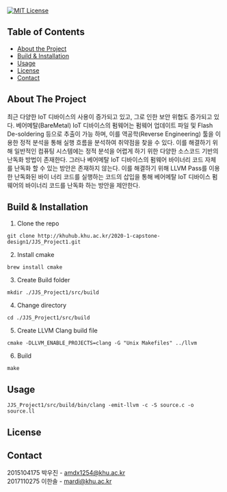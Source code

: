[![MIT License][license-shield]][license-url]


<!-- TABLE OF CONTENTS -->
## Table of Contents

* [About the Project](#about-the-project)
* [Build & Installation](#build-&-Installation)
* [Usage](#usage)
* [License](#license)
* [Contact](#contact)



<!-- ABOUT THE PROJECT -->
## About The Project
최근 다양한 IoT 디바이스의 사용이 증가되고 있고, 그로 인한 보안 위협도 증가되고 있다. 베어메탈(BareMetal) IoT 디바이스의 펌웨어는 펌웨어 업데이트 파일 및 Flash De-soldering 등으로 추출이 가능 하며, 이를 역공학(Reverse Engineering) 툴을 이용한 정적 분석을 통해 실행 흐름을 분석하여 취약점을 찾을 수 있다. 이를 해결하기 위해 일반적인 컴퓨팅 시스템에는 정적 분석을 어렵게 하기 위한 다양한 소스코드 기반의 난독화 방법이 존재한다. 그러나 베어메탈 IoT 디바이스의 펌웨어 바이너리 코드 자체 를 난독화 할 수 있는 방안은 존재하지 않는다. 이를 해결하기 위해 LLVM Pass를 이용한 난독화된 바이 너리 코드를 실행하는 코드의 삽입을 통해 베어메탈 IoT 디바이스 펌웨어의 바이너리 코드를 난독화 하는 방안을 제안한다.

<!-- GETTING STARTED -->
## Build & Installation
 
1. Clone the repo
```
git clone http://khuhub.khu.ac.kr/2020-1-capstone-design1/JJS_Project1.git
```
2. Install cmake
```
brew install cmake
```
3. Create Build folder
```
mkdir ./JJS_Project1/src/build
```
4. Change directory
```
cd ./JJS_Project1/src/build
```
5. Create LLVM Clang build file
```
cmake -DLLVM_ENABLE_PROJECTS=clang -G "Unix Makefiles" ../llvm
```
6. Build
```
make
```



<!-- USAGE EXAMPLES -->
## Usage
```
JJS_Project1/src/build/bin/clang -emit-llvm -c -S source.c -o source.ll
```

<!-- LICENSE -->
## License


<!-- CONTACT -->
## Contact
2015104175 박우진 - amdx1254@khu.ac.kr <br>
2017110275 이한솔 - mardi@khu.ac.kr





<!-- MARKDOWN LINKS & IMAGES -->
<!-- https://www.markdownguide.org/basic-syntax/#reference-style-links -->
[contributors-shield]: https://img.shields.io/github/contributors/othneildrew/Best-README-Template.svg?style=flat-square
[contributors-url]: https://github.com/othneildrew/Best-README-Template/graphs/contributors
[forks-shield]: https://img.shields.io/github/forks/othneildrew/Best-README-Template.svg?style=flat-square
[forks-url]: https://github.com/othneildrew/Best-README-Template/network/members
[stars-shield]: https://img.shields.io/github/stars/othneildrew/Best-README-Template.svg?style=flat-square
[stars-url]: https://github.com/othneildrew/Best-README-Template/stargazers
[issues-shield]: https://img.shields.io/github/issues/othneildrew/Best-README-Template.svg?style=flat-square
[issues-url]: https://github.com/othneildrew/Best-README-Template/issues
[license-shield]: https://img.shields.io/github/license/othneildrew/Best-README-Template.svg?style=flat-square
[license-url]: https://github.com/othneildrew/Best-README-Template/blob/master/LICENSE.txt
[product-screenshot]: images/screenshot.png
